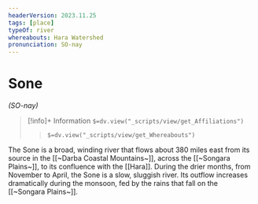 ```yaml
---
headerVersion: 2023.11.25
tags: [place]
typeOf: river
whereabouts: Hara Watershed
pronunciation: SO-nay
---
```

# Sone
*(SO-nay)*
>[!info]+ Information
> `$=dv.view("_scripts/view/get_Affiliations")`
>> `$=dv.view("_scripts/view/get_Whereabouts")`

The Sone is a broad, winding river that flows about 380 miles east from its source in the [[~Darba Coastal Mountains~]], across the [[~Songara Plains~]], to its confluence with the [[Hara]]. During the drier months, from November to April, the Sone is a slow, sluggish river. Its outflow increases dramatically during the monsoon, fed by the rains that fall on the [[~Songara Plains~]].
